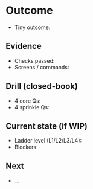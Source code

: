 # Outcome

- Tiny outcome:

## Evidence

- Checks passed:
- Screens / commands:

## Drill (closed-book)

- 4 core Qs:
- 4 sprinkle Qs:

## Current state (if WIP)

- Ladder level (L1/L2/L3/L4):
- Blockers:

## Next

- …
